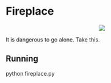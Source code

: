 Fireplace
=========

<p align=center><img src="https://raw.github.com/ryansturmer/fireplace/master/screenshot.gif"></p>

It is dangerous to go alone.  Take this.

Running
-------

python fireplace.py
